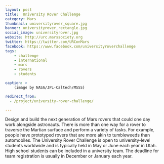 ```yaml
---
layout: post
title:  University Rover Challenge
category: Mars
thumbnail: universityrover_square.jpg
banner: universityrover_rectangle.jpg
social_image: universityrover.jpg
website: http://urc.marssociety.org
twitter: https://twitter.com/URConMars
facebook: https://www.facebook.com/universityroverchallenge
tags:
    - challenge
    - international
    - mars
    - rovers
    - students

caption: >
    (image by NASA/JPL-Caltech/MSSS)

redirect_from:
  - /project/university-rover-challenge/    

---
```

Design and build the next generation of Mars rovers that could one day work alongside astronauts. There is more than one way for a rover to traverse the Martian surface and perform a variety of tasks. For example, people have prototyped rovers that are more akin to tumbleweeds than automobiles. The University Rover Challenge is open to university-level students worldwide and is typically held in May or June each year in Utah. High school students can be included in a university team. The deadline for team registration is usually in December or January each year.
